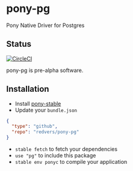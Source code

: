 # pony-pg

Pony Native Driver for Postgres

## Status

[![CircleCI](https://circleci.com/gh/redvers/pony-pg.svg?style=svg)](https://circleci.com/gh/redvers/pony-pg)

pony-pg is pre-alpha software.

## Installation

* Install [pony-stable](https://github.com/ponylang/pony-stable)
* Update your `bundle.json`

```json
{
  "type": "github",
  "repo": "redvers/pony-pg"
}
```

* `stable fetch` to fetch your dependencies
* `use "pg"` to include this package
* `stable env ponyc` to compile your application

